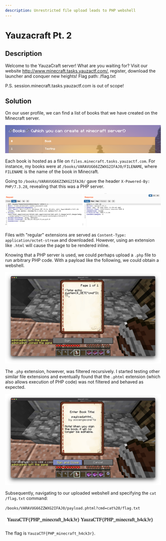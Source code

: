 ```yaml
---
description: Unrestricted file upload leads to PHP webshell
---
```


# Yauzacraft Pt. 2

## Description

Welcome to the YauzaCraft server! What are you waiting for? Visit our website http://www.minecraft.tasks.yauzactf.com/, register, download the launcher and conquer new heights! Flag path: /flag.txt

P.S. session.minecraft.tasks.yauzactf.com is out of scope!

## Solution

On our user profile, we can find a list of books that we have created on the Minecraft server.

![](../.gitbook/assets/screenshot-2021-08-30-at-11.51.03-am.png)

Each book is hosted as a file on `files.minecraft.tasks.yauzactf.com`. For instance, my books were at `/books/VARAVUG66ZZWXG2IFAJ0/FILENAME`, where `FILENAME` is the name of the book in Minecraft.

Going to `/books/VARAVUG66ZZWXG2IFAJ0/` gave the header `X-Powered-By: PHP/7.3.28`, revealing that this was a PHP server.

![](../.gitbook/assets/image%20%2872%29.png)

Files with "regular" extensions are served as `Content-Type: application/octet-stream` and downloaded. However, using an extension like `.html` will cause the page to be rendered inline.

Knowing that a PHP server is used, we could perhaps upload a `.php` file to run arbitrary PHP code. With a payload like the following, we could obtain a webshell.

![](../.gitbook/assets/image%20%2874%29.png)

The `.php` extension, however, was filtered recursively. I started testing other similar file extensions and eventually found that the `.phtml` extension \(which also allows execution of PHP code\) was not filtered and behaved as expected.

![](../.gitbook/assets/image%20%2866%29.png)

Subsequently, navigating to our uploaded webshell and specifying the `cat /flag.txt` command:

`/books/VARAVUG66ZZWXG2IFAJ0/payload.phtml?cmd=cat%20/flag.txt`

![](../.gitbook/assets/screenshot-2021-08-30-at-12.01.47-pm.png)

The flag is `YauzaCTF{PHP_minecraft_h4ck3r}`.

